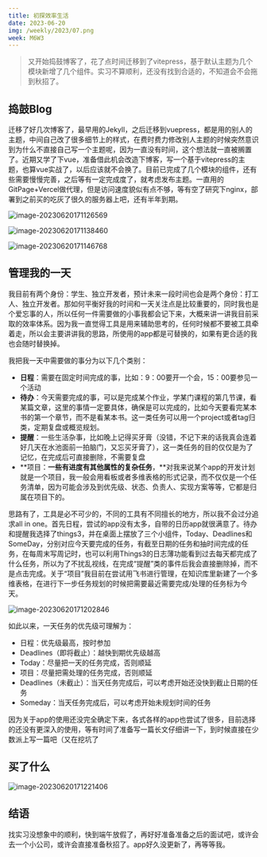 ```yaml
---
title: 初探效率生活
date: 2023-06-20
img: /weekly/2023/07.png
week: M6W3
---
```


> 又开始捣鼓博客了，花了点时间迁移到了vitepress，基于默认主题为几个模块新增了几个组件。实习不算顺利，还没有找到合适的，不知道会不会拖到秋招了。

## 捣鼓Blog

迁移了好几次博客了，最早用的Jekyll，之后迁移到vuepress，都是用的别人的主题，中间自己改了很多细节上的样式，在费时费力修改别人主题的时候突然意识到为什么不直接自己写一个主题呢，因为一直没有时间，这个想法就一直被搁置了。近期又学了下vue，准备借此机会改造下博客，写一个基于vitepress的主题，也算vue实战了，以后应该就不会换了。目前已完成了几个模块的组件，还有些需要慢慢完善，之后等有一定完成度了，就考虑发布主题。一直用的GitPage+Vercel做代理，但是访问速度貌似有点不够，等有空了研究下nginx，部署到之前买的吃灰了很久的服务器上吧，还有半年到期。

![image-20230620171126569](https://s2.loli.net/2023/06/20/cSi8Y5xZIGdfnJh.png)

![image-20230620171138460](https://s2.loli.net/2023/06/20/OpHKSQ5zALkqtcf.png)

![image-20230620171146768](https://s2.loli.net/2023/06/20/uYy4UsWVt8eH1fD.png)

## 管理我的一天

我目前有两个身份：学生、独立开发者，预计未来一段时间也会是两个身份：打工人、独立开发者。那如何平衡好我的时间和一天关注点是比较重要的，同时我也是个爱忘事的人，所以任何一件需要做的小事我都会记下来，大概来讲一讲我目前采取的效率体系。因为我一直觉得工具是用来辅助思考的，任何时候都不要被工具牵着走，所以会主要讲讲我的思路，所使用的app都是可替换的，如果有更合适的我也会随时替换掉。

我把我一天中需要做的事分为以下几个类别：

- **日程**：需要在固定时间完成的事，比如：9：00要开一个会，15：00要参见一个活动
- **待办**：今天需要完成的事，可以是完成某个作业，学某门课程的第几节课，看某篇文章，这里的事情一定要具体，确保是可以完成的，比如今天要看完某本书的第一个章节，而不是看某本书。这一类任务可以用一个project或者tag归类，定期复盘或概览规划。
- **提醒**：一些生活杂事，比如晚上记得买牙膏（没错，不记下来的话我真会连着好几天在水池面前一拍脑门，又忘买牙膏了），这一类任务的目的仅仅是为了记忆，在完成后可直接删除，不需要复盘
- **项目：**一些有进度有其他属性的复杂任务**，**对我来说某个app的开发计划就是一个项目，我一般会用看板或者多维表格的形式记录，而不仅仅是一个任务清单，因为可能会涉及到优先级、状态、负责人、实现方案等等，它都是归属在项目下的。

思路有了，工具是必不可少的，不同的工具有不同擅长的地方，所以我不会过分追求all in one。首先日程，尝试的app没有太多，自带的日历app就很满意了。待办和提醒我选择了things3，并在桌面上摆放了三个小组件，Today、Deadlines和SomeDay，分别对应今天要完成的任务，有截至日期的任务和抽时间完成的任务，在每周末写周记时，也可以利用Things3的日志薄功能看到过去每天都完成了什么任务，所以为了不扰乱视线，在完成“提醒”类的事件后我会直接删除掉，而不是点击完成。关于“项目”我目前在尝试用飞书进行管理，在知识库里新建了一个多维表格，在进行下一步任务规划的时候把需要最近需要完成/处理的任务标为今天。

![image-20230620171202846](https://s2.loli.net/2023/06/20/lQa2twvTdCUILYy.png)

如此以来，一天任务的优先级可理解为：

- 日程：优先级最高，按时参加
- Deadlines（即将截止）：越快到期优先级越高
- Today：尽量把一天的任务完成，否则顺延
- 项目：尽量把需处理的任务完成，否则顺延
- Deadlines（未截止）：当天任务完成后，可以考虑开始还没快到截止日期的任务
- Someday：当天任务完成后，可以考虑开始未规划时间的任务

因为关于app的使用还没完全确定下来，各式各样的app也尝试了很多，目前选择的还没有更深入的使用，等有时间了准备写一篇长文仔细讲一下，到时候直接在少数派上写一篇吧（又在挖坑了

## 买了什么

![image-20230620171221406](https://s2.loli.net/2023/06/20/khgJemw2oSA4f1M.png)

## 结语

找实习没想象中的顺利，快到端午放假了，再好好准备准备之后的面试吧，或许会去一个小公司，或许会直接准备秋招了。app好久没更新了，再等等我。